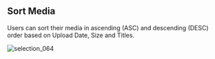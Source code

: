 ## Sort Media

Users can sort their media in ascending (ASC) and descending (DESC) order based on Upload Date, Size and Titles.

![selection_064](https://cloud.githubusercontent.com/assets/1140051/7628922/0edcd98c-fa46-11e4-8594-36892a2b8137.png)
